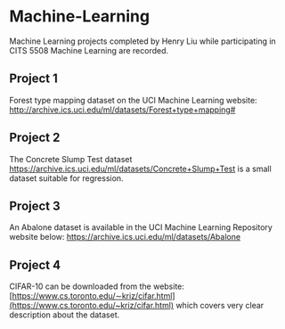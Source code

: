 # Machine-Learning
Machine Learning projects completed by Henry Liu while participating in CITS 5508 Machine Learning are recorded.

## Project 1
Forest type mapping dataset on the UCI Machine Learning website:
http://archive.ics.uci.edu/ml/datasets/Forest+type+mapping#
## Project 2
The Concrete Slump Test dataset
https://archive.ics.uci.edu/ml/datasets/Concrete+Slump+Test
is a small dataset suitable for regression. 
## Project 3
An Abalone dataset is available in the UCI Machine Learning Repository website below: https://archive.ics.uci.edu/ml/datasets/Abalone
## Project 4
CIFAR-10 can be downloaded from the website: [https://www.cs.toronto.edu/∼kriz/cifar.html](https://www.cs.toronto.edu/~kriz/cifar.html) which covers very clear description about the dataset.
